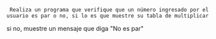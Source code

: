      Realiza un programa que verifique que un número ingresado por el           usuario es par o no, si lo es que muestre su tabla de multiplicar
 si no, muestre un 
mensaje que diga "No es par"